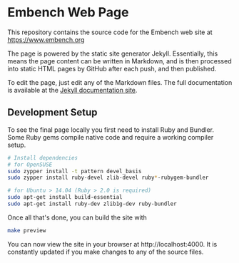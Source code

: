 # Embench Web Page

This repository contains the source code for the Embench web site at 
https://www.embench.org

The page is powered by the static site generator Jekyll. Essentially, this
means the page content can be written in Markdown, and is then processed into 
static HTML pages by GitHub after each push, and then published.

To edit the page, just edit any of the Markdown files.
The full documentation is available at the
[Jekyll documentation site](https://jekyllrb.com/docs/home/).

## Development Setup

To see the final page locally you first need to install Ruby and Bundler.
Some Ruby gems compile native code and require a working compiler setup.

```sh
# Install dependencies
# for OpenSUSE
sudo zypper install -t pattern devel_basis
sudo zypper install ruby-devel zlib-devel ruby*-rubygem-bundler

# for Ubuntu > 14.04 (Ruby > 2.0 is required)
sudo apt-get install build-essential
sudo apt-get install ruby-dev zlib1g-dev ruby-bundler
```

Once all that's done, you can build the site with

```sh
make preview
```

You can now view the site in your browser at http://localhost:4000.
It is constantly updated if you make changes to any of the source files.
